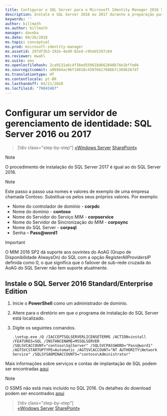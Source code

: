 ```yaml
---
title: Configurar o SQL Server para o Microsoft Identity Manager 2016 SP2 | Microsoft Docs
description: Instale o SQL Server 2016 ou 2017 durante a preparação para a instalação do MIM 2016.
keywords: ''
author: billmath
ms.author: billmath
manager: daveba
ms.date: 04/26/2018
ms.topic: conceptual
ms.prod: microsoft-identity-manager
ms.assetid: 297df3b3-192e-4ed9-82ed-c95eb5297c84
ms.reviewer: mwahl
ms.suite: ems
ms.openlocfilehash: 2ca9131a6c4f38ed559618d662848b74e1bffe66
ms.sourcegitcommit: a96944ac96f19018c43976617686b7c3696267d7
ms.translationtype: HT
ms.contentlocale: pt-BR
ms.lasthandoff: 04/21/2020
ms.locfileid: "79043487"
---
```

# <a name="set-up-an-identity-management-server-sql-server-2016-or-2017"></a>Configurar um servidor de gerenciamento de identidade: SQL Server 2016 ou 2017

> [!div class="step-by-step"]
> [«Windows Server](prepare-server-ws2016.md)
> [SharePoint»](prepare-server-sharepoint.md)
 
> [!NOTE] 
> O procedimento de instalação do SQL Server 2017 é igual ao do SQL Server 2016.

> [!NOTE]
> Este passo a passo usa nomes e valores de exemplo de uma empresa chamada Contoso. Substitua-os pelos seus próprios valores. Por exemplo:
> - Nome do controlador de domínio - **corpdc**
> - Nome do domínio - **contoso**
> - Nome do Servidor do Serviço MIM - **corpservice**
> - Nome do Servidor de Sincronização do MIM - **corpsync**
> - Nome do SQL Server - **corpsql**
> - Senha – <strong>Pass@word1</strong>

> [!IMPORTANT]
> O MIM 2016 SP2 dá suporte aos ouvintes do AoAG (Grupo de Disponibilidade AlwaysOn) do SQL com a opção *RegisterAllProvidersIP* definida como 0, o que significa que o failover de sub-rede cruzada do AoAG do SQL Server não tem suporte atualmente.

## <a name="install-sql-server-2016-standardenterprise-edition"></a>Instale o **SQL Server 2016 Standard/Enterprise Edition**

1. Inicie o **PowerShell** como um administrador de domínio.

2. Altere para o diretório em que o programa de instalação do SQL Server está localizado.

3. Digite os seguintes comandos.

    ```
    .\setup.exe /Q /IACCEPTSQLSERVERLICENSETERMS /ACTION=install /FEATURES=SQL /INSTANCENAME=MSSQLSERVER /SQLSVCACCOUNT="contoso\SqlServer" /SQLSVCPASSWORD="Pass@word1"   /AGTSVCSTARTUPTYPE=Automatic /AGTSVCACCOUNT="NT AUTHORITY\Network Service" /SQLSYSADMINACCOUNTS="contoso\Administrator"
    ```
    
Mais informações sobre serviços e contas de implantação de SQL podem ser encontradas [aqui](https://docs.microsoft.com/sql/database-engine/configure-windows/configure-windows-service-accounts-and-permissions?view=sql-server-2017)

> [!NOTE]
> O SSMS não está mais incluído no SQL 2016. Os detalhes do download podem ser encontrados [aqui](https://docs.microsoft.com/sql/ssms/download-sql-server-management-studio-ssms?view=sql-server-2017)

> [!div class="step-by-step"]  
> [«Windows Server](prepare-server-ws2016.md)
> [SharePoint»](prepare-server-sharepoint.md)
